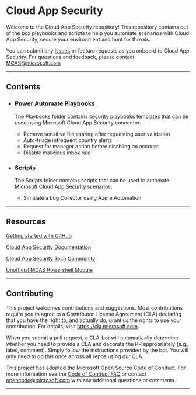 # Cloud App Security
Welcome to the Cloud App Security repository! This repository contains out of the box playbooks and scripts to help you automate scenarios with Cloud App Security, secure your environment and hunt for threats. 

You can submit any [issues](https://github.com/microsoft/Microsoft-Cloud-App-Security/issues) or feature requests as you onboard to Cloud App Security. 
For questions and feedback, please contact [MCAS@microsoft.com](MCAS@microsoft.com)

---

## Contents
* ### Power Automate Playbooks
    The Playbooks folder contains security playbooks templates that can be used using Microsoft Cloud App Security connector. 
    * Remove sensitive file sharing after requesting user validation
    * Auto-triage infrequent country alerts
    * Request for manager action before disabling an account
    * Disable malicious inbox rule

* ### Scripts
    The Scripts folder contains scripts that can be used to automate Microsoft Cloud App Security scenarios. 
    * Simulate a Log Collector using Azure Automation

---

## Resources
[Getting started with GitHub](https://help.github.com/en#dotcom)

[Cloud App Security Documentation](https://docs.microsoft.com/en-us/cloud-app-security/)

[Cloud App Security Tech Community](https://techcommunity.microsoft.com/t5/Microsoft-Cloud-App-Security/bd-p/MicrosoftCloudAppSecurity)

[Unofficial MCAS Powershell Module](https://github.com/microsoft/MCAS)

---

## Contributing

This project welcomes contributions and suggestions.  Most contributions require you to agree to a
Contributor License Agreement (CLA) declaring that you have the right to, and actually do, grant us
the rights to use your contribution. For details, visit https://cla.microsoft.com.

When you submit a pull request, a CLA-bot will automatically determine whether you need to provide
a CLA and decorate the PR appropriately (e.g., label, comment). Simply follow the instructions
provided by the bot. You will only need to do this once across all repos using our CLA.

This project has adopted the [Microsoft Open Source Code of Conduct](https://opensource.microsoft.com/codeofconduct/).
For more information see the [Code of Conduct FAQ](https://opensource.microsoft.com/codeofconduct/faq/) or
contact [opencode@microsoft.com](mailto:opencode@microsoft.com) with any additional questions or comments.

---
